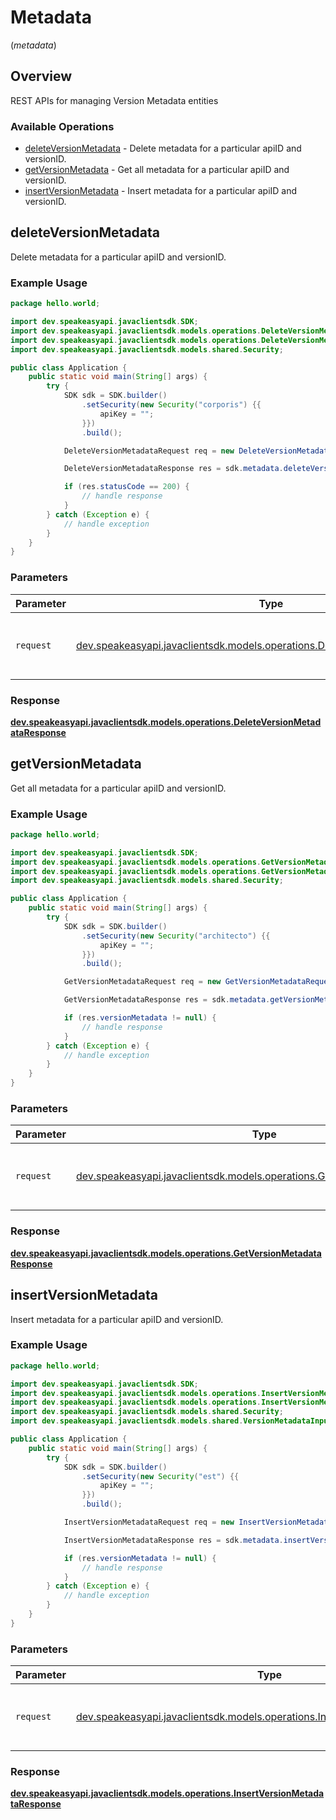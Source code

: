 # Metadata
(*metadata*)

## Overview

REST APIs for managing Version Metadata entities

### Available Operations

* [deleteVersionMetadata](#deleteversionmetadata) - Delete metadata for a particular apiID and versionID.
* [getVersionMetadata](#getversionmetadata) - Get all metadata for a particular apiID and versionID.
* [insertVersionMetadata](#insertversionmetadata) - Insert metadata for a particular apiID and versionID.

## deleteVersionMetadata

Delete metadata for a particular apiID and versionID.

### Example Usage

```java
package hello.world;

import dev.speakeasyapi.javaclientsdk.SDK;
import dev.speakeasyapi.javaclientsdk.models.operations.DeleteVersionMetadataRequest;
import dev.speakeasyapi.javaclientsdk.models.operations.DeleteVersionMetadataResponse;
import dev.speakeasyapi.javaclientsdk.models.shared.Security;

public class Application {
    public static void main(String[] args) {
        try {
            SDK sdk = SDK.builder()
                .setSecurity(new Security("corporis") {{
                    apiKey = "";
                }})
                .build();

            DeleteVersionMetadataRequest req = new DeleteVersionMetadataRequest("iste", "iure", "saepe", "quidem");            

            DeleteVersionMetadataResponse res = sdk.metadata.deleteVersionMetadata(req);

            if (res.statusCode == 200) {
                // handle response
            }
        } catch (Exception e) {
            // handle exception
        }
    }
}
```

### Parameters

| Parameter                                                                                                                                | Type                                                                                                                                     | Required                                                                                                                                 | Description                                                                                                                              |
| ---------------------------------------------------------------------------------------------------------------------------------------- | ---------------------------------------------------------------------------------------------------------------------------------------- | ---------------------------------------------------------------------------------------------------------------------------------------- | ---------------------------------------------------------------------------------------------------------------------------------------- |
| `request`                                                                                                                                | [dev.speakeasyapi.javaclientsdk.models.operations.DeleteVersionMetadataRequest](../../models/operations/DeleteVersionMetadataRequest.md) | :heavy_check_mark:                                                                                                                       | The request object to use for the request.                                                                                               |


### Response

**[dev.speakeasyapi.javaclientsdk.models.operations.DeleteVersionMetadataResponse](../../models/operations/DeleteVersionMetadataResponse.md)**


## getVersionMetadata

Get all metadata for a particular apiID and versionID.

### Example Usage

```java
package hello.world;

import dev.speakeasyapi.javaclientsdk.SDK;
import dev.speakeasyapi.javaclientsdk.models.operations.GetVersionMetadataRequest;
import dev.speakeasyapi.javaclientsdk.models.operations.GetVersionMetadataResponse;
import dev.speakeasyapi.javaclientsdk.models.shared.Security;

public class Application {
    public static void main(String[] args) {
        try {
            SDK sdk = SDK.builder()
                .setSecurity(new Security("architecto") {{
                    apiKey = "";
                }})
                .build();

            GetVersionMetadataRequest req = new GetVersionMetadataRequest("ipsa", "reiciendis");            

            GetVersionMetadataResponse res = sdk.metadata.getVersionMetadata(req);

            if (res.versionMetadata != null) {
                // handle response
            }
        } catch (Exception e) {
            // handle exception
        }
    }
}
```

### Parameters

| Parameter                                                                                                                          | Type                                                                                                                               | Required                                                                                                                           | Description                                                                                                                        |
| ---------------------------------------------------------------------------------------------------------------------------------- | ---------------------------------------------------------------------------------------------------------------------------------- | ---------------------------------------------------------------------------------------------------------------------------------- | ---------------------------------------------------------------------------------------------------------------------------------- |
| `request`                                                                                                                          | [dev.speakeasyapi.javaclientsdk.models.operations.GetVersionMetadataRequest](../../models/operations/GetVersionMetadataRequest.md) | :heavy_check_mark:                                                                                                                 | The request object to use for the request.                                                                                         |


### Response

**[dev.speakeasyapi.javaclientsdk.models.operations.GetVersionMetadataResponse](../../models/operations/GetVersionMetadataResponse.md)**


## insertVersionMetadata

Insert metadata for a particular apiID and versionID.

### Example Usage

```java
package hello.world;

import dev.speakeasyapi.javaclientsdk.SDK;
import dev.speakeasyapi.javaclientsdk.models.operations.InsertVersionMetadataRequest;
import dev.speakeasyapi.javaclientsdk.models.operations.InsertVersionMetadataResponse;
import dev.speakeasyapi.javaclientsdk.models.shared.Security;
import dev.speakeasyapi.javaclientsdk.models.shared.VersionMetadataInput;

public class Application {
    public static void main(String[] args) {
        try {
            SDK sdk = SDK.builder()
                .setSecurity(new Security("est") {{
                    apiKey = "";
                }})
                .build();

            InsertVersionMetadataRequest req = new InsertVersionMetadataRequest(                new VersionMetadataInput("mollitia", "laborum");, "dolores", "dolorem");            

            InsertVersionMetadataResponse res = sdk.metadata.insertVersionMetadata(req);

            if (res.versionMetadata != null) {
                // handle response
            }
        } catch (Exception e) {
            // handle exception
        }
    }
}
```

### Parameters

| Parameter                                                                                                                                | Type                                                                                                                                     | Required                                                                                                                                 | Description                                                                                                                              |
| ---------------------------------------------------------------------------------------------------------------------------------------- | ---------------------------------------------------------------------------------------------------------------------------------------- | ---------------------------------------------------------------------------------------------------------------------------------------- | ---------------------------------------------------------------------------------------------------------------------------------------- |
| `request`                                                                                                                                | [dev.speakeasyapi.javaclientsdk.models.operations.InsertVersionMetadataRequest](../../models/operations/InsertVersionMetadataRequest.md) | :heavy_check_mark:                                                                                                                       | The request object to use for the request.                                                                                               |


### Response

**[dev.speakeasyapi.javaclientsdk.models.operations.InsertVersionMetadataResponse](../../models/operations/InsertVersionMetadataResponse.md)**

